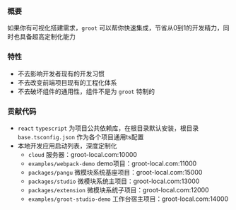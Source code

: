 ### 概要

如果你有可视化搭建需求，`groot` 可以帮你快速集成，节省从0到1的开发精力，同时也具备超高定制化能力


### 特性
- 不去影响开发者现有的开发习惯
- 不去改变前端项目现有的工程化体系
- 不去破坏组件的通用性，组件不是为 `groot` 特制的

### 贡献代码
- `react` `typescript` 为项目公共依赖库，在根目录默认安装，根目录 `base.tsconfig.json` 作为各个项目通用ts配置
- 本地开发应用启动列表，深度定制化
  - `cloud` 服务器：groot-local.com:10000
  - `examples/webpack-demo` demo项目：groot-local.com:11000
  - `packages/pangu` 微模块系统基座项目：groot-local.com:15000
  - `packages/studio` 微模块系统主项目：groot-local.com:13000
  - `packages/extension` 微模块系统子项目：groot-local.com:12000
  - `examples/groot-studio-demo` 工作台宿主项目：groot-local.com:14000
